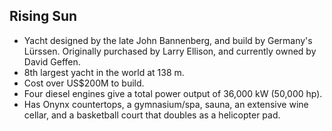 Rising Sun
----------

* Yacht designed by the late John Bannenberg, and build by Germany's Lürssen. Originally purchased by Larry Ellison, and currently owned by David Geffen.
* 8th largest yacht in the world at 138 m.
* Cost over US$200M to build.
* Four diesel engines give a total power output of 36,000 kW (50,000 hp).
* Has Onynx countertops, a gymnasium/spa, sauna, an extensive wine cellar, and a basketball court that doubles as a helicopter pad.
